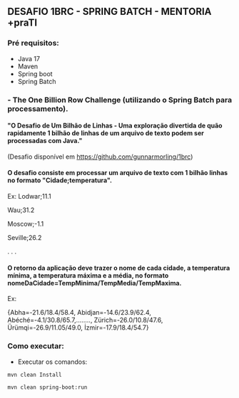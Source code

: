 

## DESAFIO 1BRC - SPRING BATCH - MENTORIA +praTI

### Pré requisitos:
- Java 17
- Maven
- Spring boot
- Spring Batch

### - The One Billion Row Challenge (utilizando o Spring Batch para processamento).

#### "O Desafio de Um Bilhão de Linhas - Uma exploração divertida de quão rapidamente 1 bilhão de linhas de um arquivo de texto podem ser processadas com Java."

(Desafio disponível em https://github.com/gunnarmorling/1brc)

#### O desafio consiste em processar um arquivo de texto com 1 bilhão linhas no formato "Cidade;temperatura".
Ex: Lodwar;11.1

Wau;31.2

Moscow;-1.1

Seville;26.2

.
.
.

#### O retorno da aplicação deve trazer o nome de cada cidade, a temperatura mínima, a temperatura máxima e a média, no formato nomeDaCidade=TempMinima/TempMedia/TempMaxima.
Ex:

{Abha=-21.6/18.4/58.4, Abidjan=-14.6/23.9/62.4, Abéché=-4.1/30.8/65.7,........, Zürich=-26.0/10.8/47.6, Ürümqi=-26.9/11.05/49.0, İzmir=-17.9/18.4/54.7}

### Como executar:

 - Executar os comandos:
 ```bash
mvn clean Install
```
```bash
mvn clean spring-boot:run
```
